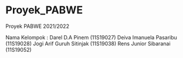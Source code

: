 # Proyek_PABWE
Proyek PABWE 2021/2022

Nama Kelompok :
Darel D.A Pinem (11S19027)
Deiva Imanuela Pasaribu (11S19028)
Jogi Arif Guruh Sitinjak (11S19038)
Rens Junior Sibaranai (11S19052)
